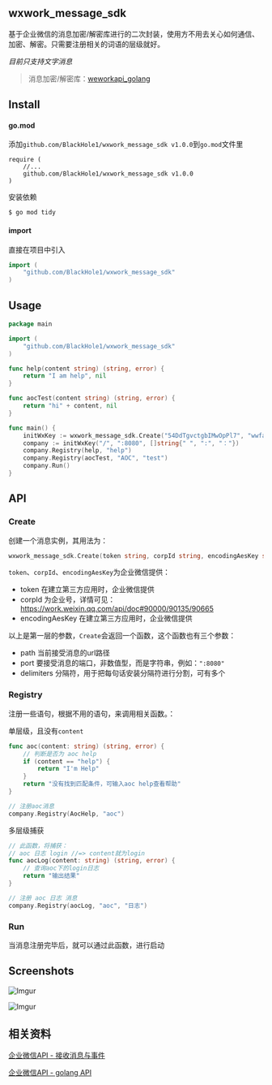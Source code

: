 ## wxwork_message_sdk

基于企业微信的消息加密/解密库进行的二次封装，使用方不用去关心如何通信、加密、解密。只需要注册相关的词语的层级就好。

*目前只支持文字消息*

> 消息加密/解密库：[weworkapi_golang](https://github.com/sbzhu/weworkapi_golang)

## Install

#### go.mod

添加`github.com/BlackHole1/wxwork_message_sdk v1.0.0`到`go.mod`文件里

```
require (
    //...
    github.com/BlackHole1/wxwork_message_sdk v1.0.0
)
```

安装依赖
```shell
$ go mod tidy
```

#### import

直接在项目中引入

```go
import (
    "github.com/BlackHole1/wxwork_message_sdk"
)
```

## Usage

```go
package main

import (
    "github.com/BlackHole1/wxwork_message_sdk"
)

func help(content string) (string, error) {
    return "I am help", nil
}

func aocTest(content string) (string, error) {
    return "hi" + content, nil
}

func main() {
    initWxKey := wxwork_message_sdk.Create("54DdTgvctgbIMwOpPl7", "wwfaa0e4cbfcdd3ef0", "4LRnApxTnSan9VuumDmBbp7F0z6ufnHzCd4FraB7IRz")
    company := initWxKey("/", ":8080", []string{" ", ":", "："})
    company.Registry(help, "help")
    company.Registry(aocTest, "AOC", "test")
    company.Run()
}
```

## API

### Create

创建一个消息实例，其用法为：

```go
wxwork_message_sdk.Create(token string, corpId string, encodingAesKey string)(path string, port string, delimiters []string)
```

`token`、`corpId`、`encodingAesKey`为企业微信提供：

* token 在建立第三方应用时，企业微信提供
* corpId 为企业号，详情可见：https://work.weixin.qq.com/api/doc#90000/90135/90665
* encodingAesKey 在建立第三方应用时，企业微信提供

以上是第一层的参数，`Create`会返回一个函数，这个函数也有三个参数：

* path 当前接受消息的url路径
* port 要接受消息的端口，非数值型，而是字符串，例如：`":8080"`
* delimiters 分隔符，用于把每句话安装分隔符进行分割，可有多个

### Registry

注册一些语句，根据不用的语句，来调用相关函数。：

单层级，且没有`content`

```go
func aoc(content: string) (string, error) {
    // 判断是否为 aoc help
    if (content == "help") {
        return "I'm Help"
    }
    return "没有找到匹配条件，可输入aoc help查看帮助"
}

// 注册aoc消息
company.Registry(AocHelp, "aoc")
```

多层级捕获

```go
// 此函数，将捕获：
// aoc 日志 login //=> content就为login
func aocLog(content: string) (string, error) {
    // 查询aoc下的login日志
    return "输出结果"
}

// 注册 aoc 日志 消息
company.Registry(aocLog, "aoc", "日志")
```

### Run

当消息注册完毕后，就可以通过此函数，进行启动

## Screenshots

![Imgur](https://i.imgur.com/ui8IUsG.png)

![Imgur](https://i.imgur.com/8rhMYzG.png)

## 相关资料

[企业微信API - 接收消息与事件](https://work.weixin.qq.com/api/doc#10514)

[企业微信API - golang API](https://github.com/sbzhu/weworkapi_golang)